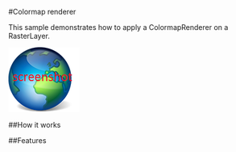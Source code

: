 #Colormap renderer

This sample demonstrates how to apply a ColormapRenderer on a RasterLayer.

![](screenshot.png)

##How it works

##Features

